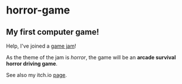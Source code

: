 # horror-game

## My first computer game!
Help, I've joined a [game jam](https://itch.io/jam/themed-horror-game-jam-4)!

As the theme of the jam is _horror_, the game will be an __arcade survival horror driving game__.

See also my itch.io [page](https://itch.io/jam/themed-horror-game-jam-4).
